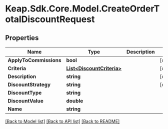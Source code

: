 # Keap.Sdk.Core.Model.CreateOrderTotalDiscountRequest

## Properties

Name | Type | Description | Notes
------------ | ------------- | ------------- | -------------
**ApplyToCommissions** | **bool** |  | [optional] 
**Criteria** | [**List&lt;DiscountCriteria&gt;**](DiscountCriteria.md) |  | [optional] 
**Description** | **string** |  | [optional] 
**DiscountStrategy** | **string** |  | [optional] 
**DiscountType** | **string** |  | 
**DiscountValue** | **double** |  | 
**Name** | **string** |  | 

[[Back to Model list]](../README.md#documentation-for-models) [[Back to API list]](../README.md#documentation-for-api-endpoints) [[Back to README]](../README.md)

